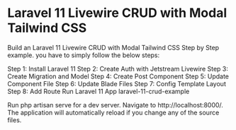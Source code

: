 # Laravel 11 Livewire CRUD with Modal Tailwind CSS
Build an Laravel 11 Livewire CRUD with Modal Tailwind CSS Step by Step example. you have to simply follow the below steps:

Step 1: Install Laravel 11
Step 2: Create Auth with Jetstream Livewire
Step 3: Create Migration and Model
Step 4: Create Post Component
Step 5: Update Component File
Step 6: Update Blade Files
Step 7: Config Template Layout
Step 8: Add Route
Run Laravel 11 App
laravel-11-crud-example

Run php artisan serve for a dev server. Navigate to http://localhost:8000/. The application will automatically reload if you change any of the source files.
